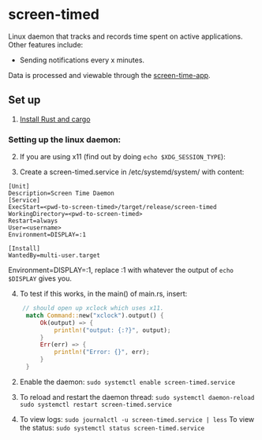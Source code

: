 # screen-timed

Linux daemon that tracks and records time spent on active applications.
Other features include:

- Sending notifications every x minutes.

Data is processed and viewable through the [screen-time-app](https://github.com/saths008/screen-time-app).

## Set up

1. [Install Rust and cargo](https://www.rust-lang.org/tools/install)

### Setting up the linux daemon:

2. If you are using x11 (find out by doing `echo $XDG_SESSION_TYPE`):

3. Create a screen-timed.service in /etc/systemd/system/ with content:

```
[Unit]
Description=Screen Time Daemon
[Service]
ExecStart=<pwd-to-screen-timed>/target/release/screen-timed
WorkingDirectory=<pwd-to-screen-timed>
Restart=always
User=<username>
Environment=DISPLAY=:1

[Install]
WantedBy=multi-user.target
```

Environment=DISPLAY=:1, replace :1 with whatever the output of `echo $DISPLAY` gives you.

4. To test if this works, in the main() of main.rs, insert:

```rust
    // should open up xclock which uses x11.
     match Command::new("xclock").output() {
         Ok(output) => {
             println!("output: {:?}", output);
         }
         Err(err) => {
             println!("Error: {}", err);
         }
     }
```

2. Enable the daemon:
   `sudo systemctl enable screen-timed.service`

3. To reload and restart the daemon thread:
   `sudo systemctl daemon-reload`
   `sudo systemctl restart screen-timed.service`
4. To view logs:
   `sudo journalctl -u screen-timed.service | less`
   To view the status:
   `sudo systemctl status screen-timed.service`

